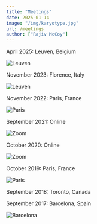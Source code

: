 ```yaml
---
title: "Meetings"
date: 2025-01-14
image: "/img/karyotype.jpg"
url: /meetings
author: ["Rajiv McCoy"]
---
```


April 2025: Leuven, Belgium

![Leuven](/img/leuven.jpg "Leuven")

November 2023: Florence, Italy

![Leuven](/img/florence.jpg "Florence")

November 2022: Paris, France

![Paris](/img/paris_2022.jpg "Paris")

September 2021: Online

![Zoom](/img/zoom_2021.jpg "Zoom")

October 2020: Online

![Zoom](/img/zoom_2020.jpg "Zoom")

October 2019: Paris, France

![Paris](/img/paris_2019.jpg "Paris")

September 2018: Toronto, Canada

September 2017: Barcelona, Spain

![Barcelona](/img/barcelona.jpg "Barcelona")
